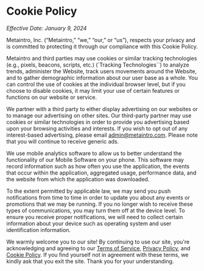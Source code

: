 # Cookie Policy

*Effective Date: January 9, 2024*

Metaintro, Inc. (“Metaintro,” “we,” “our,” or “us”), respects your privacy and is committed to protecting it through our compliance with this Cookie Policy.

Metaintro and third parties may use cookies or similar tracking technologies (e.g., pixels, beacons, scripts, etc.) (\`Tracking Technologies\`\`) to analyze trends, administer the Website, track users movements around the Website, and to gather demographic information about our user base as a whole. You can control the use of cookies at the individual browser level, but if you choose to disable cookies, it may limit your use of certain features or functions on our website or service.

We partner with a third party to either display advertising on our websites or to manage our advertising on other sites. Our third-party partner may use cookies or similar technologies in order to provide you advertising based upon your browsing activities and interests. If you wish to opt out of any interest-based advertising, please email [admin@metaintro.com](mailto:admin@metaintro.com). Please note that you will continue to receive generic ads.

We use mobile analytics software to allow us to better understand the functionality of our Mobile Software on your phone. This software may record information such as how often you use the application, the events that occur within the application, aggregated usage, performance data, and the website from which the application was downloaded.

To the extent permitted by applicable law, we may send you push notifications from time to time in order to update you about any events or promotions that we may be running. If you no longer wish to receive these types of communications, you may turn them off at the device level. To ensure you receive proper notifications, we will need to collect certain information about your device such as operating system and user identification information.

We warmly welcome you to our site! By continuing to use our site, you're acknowledging and agreeing to our [Terms of Service](/#terms-of-service), [Privacy Policy](/#privacy-policy), and [Cookie Policy](/#cookie-policy). If you find yourself not in agreement with these terms, we kindly ask that you exit the site. Thank you for your understanding.